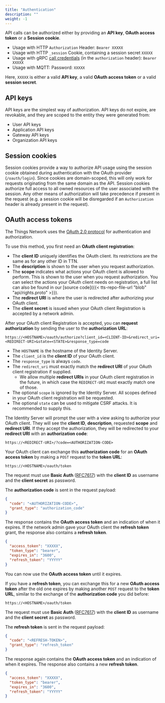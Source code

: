 ```yaml
---
title: "Authentication"
description: ""
weight: -1
---
```


API calls can be authorized either by providing an **API key**, **OAuth access token** or a **Session cookie**.

- Usage with HTTP `Authorization` Header: `Bearer XXXXX`
- Usage with HTTP `_session` Cookie, containing a session secret `XXXXX`
- Usage with gRPC [call credentials](https://grpc.io/docs/guides/auth.html#authentication-api) (in the `authorization` header): `Bearer XXXXX`
- Usage with MQTT: Password: `XXXXX`

Here, `XXXXX` is either a valid **API key**, a valid **OAuth access token** or a valid **session secret**.

## API keys

API keys are the simplest way of authorization. API keys do not expire, are revokable, and they are scoped to the entity they were generated from:

- User API keys
- Application API keys
- Gateway API keys
- Organization API keys

## Session cookies

Session cookies provide a way to authorize API usage using the session cookie obtained during authentication with the OAuth provider (`/oauth/login`). Since cookies are domain-scoped, this will only work for requests originating from the same domain as the API. Session cookies authorize full access to all owned resources of the user associated with the session. Any other means of authorization will take precedence if present in the request (e.g. a session cookie will be disregarded if an `Authorization` header is already present in the request).

## OAuth access tokens

The Things Network uses the [OAuth 2.0 protocol](https://oauth.net/) for authentication and authorization. 

To use this method, you first need an **OAuth client registration**:

- The **client ID** uniquely identifies the OAuth client. Its restrictions are the same as for any other ID in TTN.
- The **description** is shown to the user when you request authorization.
- The **scope** indicates what actions your OAuth client is allowed to perform. This is shown to the user when you request authorization. You can select the actions your OAuth client needs on registration, a full list can also be found in our [source code]({{< tts-repo-file-url "blob" "api/rights.proto" >}}).
- The **redirect URI** is where the user is redirected after authorizing your OAuth client.
- The **client secret** is issued when your OAuth client Registration is accepted by a network admin.

After your OAuth client Registration is accepted, you can **request authorization** by sending the user to the **authorization URL**:

```
https://<HOSTNAME>/oauth/authorize?client_id=<CLIENT-ID>&redirect_uri=<REDIRECT-URI>&state=<STATE>&response_type=code
```

- The `HOSTNAME` is the hostname of the Identity Server.
- The `client_id` is the **client ID** of your OAuth client.
- The `response_type` is always `code`.
- The `redirect_uri` must exactly match the **redirect URI** of your OAuth client registration if supplied.
  - We allow multiple **redirect URIs** in your OAuth client registration in the future, in which case the `REDIRECT-URI` must exactly match one of those.
- The optional `scope` is ignored by the Identity Server. All scopes defined in your OAuth client registration will be requested.
- The optional `state` can be used to mitigate CSRF attacks. It is recommended to supply this.

The Identity Server will prompt the user with a view asking to authorize your OAuth client. They will see the **client ID**, **description**, requested **scope** and **redirect URI**. If they accept the authorization, they will be redirected to your **redirect URI** with an **authorization code**:

```
https://<REDIRECT-URI>/?code=<AUTHORIZATION-CODE>
```

Your OAuth client can exchange this **authorization code** for an **OAuth access token** by making a `POST` request to the **token URL**:

```
https://<HOSTNAME>/oauth/token
```

The request must use **Basic Auth** ([RFC7617](https://tools.ietf.org/html/rfc7617)) with the **client ID** as username and the **client secret** as password.

The **authorization code** is sent in the request payload:

```json
{
  "code": "<AUTHORIZATION-CODE>", 
  "grant_type": "authorization_code"
}
```

The response contains the **OAuth access token** and an indication of when it expires. If the network admin gave your OAuth client the **refresh token** grant, the response also contains a **refresh token**.

```json
{
  "access_token": "XXXXX", 
  "token_type": "bearer", 
  "expires_in": "3600",
  "refresh_token": "YYYYY"
}
```

You can now use the **OAuth access token** until it expires. 

If you have a **refresh token**, you can exchange this for a new **OAuth access token** after the old one expires by making another `POST` request to the **token URL**, similar to the exchange of the **authorization code** you did before:

```
https://<HOSTNAME>/oauth/token
```

The request must use **Basic Auth** ([RFC7617](https://tools.ietf.org/html/rfc7617)) with the **client ID** as username and the **client secret** as password.

The **refresh token** is sent in the request payload:

```json
{
  "code": "<REFRESH-TOKEN>", 
  "grant_type": "refresh_token"
}
```

The response again contains the **OAuth access token** and an indication of when it expires. The response also contains a new **refresh token**.

```json
{
  "access_token": "XXXXX", 
  "token_type": "bearer", 
  "expires_in": "3600",
  "refresh_token": "YYYYY"
}
```
